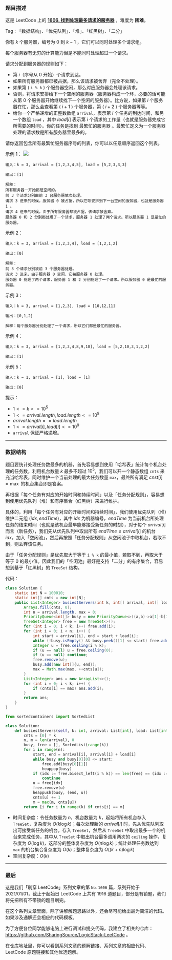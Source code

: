 ### 题目描述

这是 LeetCode 上的 **[1606. 找到处理最多请求的服务器](https://leetcode-cn.com/problems/find-servers-that-handled-most-number-of-requests/solution/by-ac_oier-zgm6/)** ，难度为 **困难**。

Tag : 「数据结构」、「优先队列」、「堆」、「红黑树」、「二分」



你有 $k$ 个服务器，编号为 $0$ 到 $k-1$ ，它们可以同时处理多个请求组。

每个服务器有无穷的计算能力但是不能同时处理超过一个请求。

请求分配到服务器的规则如下：
* 第 $i$（序号从 $0$ 开始）个请求到达。
* 如果所有服务器都已被占据，那么该请求被舍弃（完全不处理）。
* 如果第 ( `i % k` ) 个服务器空闲，那么对应服务器会处理该请求。
* 否则，将请求安排给下一个空闲的服务器（服务器构成一个环，必要的话可能从第 $0$ 个服务器开始继续找下一个空闲的服务器）。比方说，如果第 $i$ 个服务器在忙，那么会查看第 ( $i+1$ ) 个服务器，第 ( $i+2$ ) 个服务器等等。
* 给你一个严格递增的正整数数组 `arrival`，表示第 $i$ 个任务的到达时间，和另一个数组 `load` ，其中 $load[i]$ 表示第 $i$ 个请求的工作量（也就是服务器完成它所需要的时间）。你的任务是找到 最繁忙的服务器 。最繁忙定义为一个服务器处理的请求数是所有服务器里最多的。

请你返回包含所有最繁忙服务器序号的列表，你可以以任意顺序返回这个列表。

示例 1：
![](https://assets.leetcode-cn.com/aliyun-lc-upload/uploads/2020/10/03/load-1.png)

```
输入：k = 3, arrival = [1,2,3,4,5], load = [5,2,3,3,3] 

输出：[1] 

解释：
所有服务器一开始都是空闲的。
前 3 个请求分别由前 3 台服务器依次处理。
请求 3 进来的时候，服务器 0 被占据，所以它呗安排到下一台空闲的服务器，也就是服务器 1 。
请求 4 进来的时候，由于所有服务器都被占据，该请求被舍弃。
服务器 0 和 2 分别都处理了一个请求，服务器 1 处理了两个请求。所以服务器 1 是最忙的服务器。
```
示例 2：
```
输入：k = 3, arrival = [1,2,3,4], load = [1,2,1,2]

输出：[0]

解释：
前 3 个请求分别被前 3 个服务器处理。
请求 3 进来，由于服务器 0 空闲，它被服务器 0 处理。
服务器 0 处理了两个请求，服务器 1 和 2 分别处理了一个请求。所以服务器 0 是最忙的服务器。
```
示例 3：
```
输入：k = 3, arrival = [1,2,3], load = [10,12,11]

输出：[0,1,2]

解释：每个服务器分别处理了一个请求，所以它们都是最忙的服务器。
```
示例 4：
```
输入：k = 3, arrival = [1,2,3,4,8,9,10], load = [5,2,10,3,1,2,2]

输出：[1]
```
示例 5：
```
输入：k = 1, arrival = [1], load = [1]

输出：[0]
```

提示：
* $1 <= k <= 10^5$
* $1 <= arrival.length, load.length <= 10^5$
* $arrival.length == load.length$
* $1 <= arrival[i], load[i] <= 10^9$
* `arrival` 保证严格递增。

---

### 数据结构

题目要统计处理任务数最多的机器，首先容易想到使用「哈希表」统计每个机台处理的任务数，利用机台数量 $k$ 最多不超过 $10^5$，我们可以开一个静态数组 `cnts` 来充当哈希表，同时维护一个当前处理的最大任务数量 `max`，最终所有满足 $cnst[i] = \max$ 的机台集合即是答案。

再根据「每个任务有对应的开始时间和持续时间」以及「任务分配规则」，容易想到使用优先队列（堆）和有序集合（红黑树）来进行维护。

具体的，利用「每个任务有对应的开始时间和持续时间」，我们使用优先队列（堆）维护二元组 $(idx, endTime)$，其中 $idx$ 为机器编号，$endTime$ 为当前机台所处理任务的结束时间（也就是该机台最早能够接受新任务的时刻），对于每个 $arrival[i]$ 而言（新任务），我们先从优先队列中取出所有 $endTime \leqslant arrival[i]$ 的机台 $idx$，加入「空闲池」，然后再按照「任务分配规则」从空闲池子中取机台，若取不到，则丢弃该任务。

由于「任务分配规则」是优先取大于等于 `i % k` 的最小值，若取不到，再取大于等于 $0$ 的最小值。因此我们的「空闲池」最好是支持「二分」的有序集合，容易想到基于「红黑树」的 `TreeSet` 结构。

代码：
```Java
class Solution {
    static int N = 100010;
    static int[] cnts = new int[N];
    public List<Integer> busiestServers(int k, int[] arrival, int[] load) {
        Arrays.fill(cnts, 0);
        int n = arrival.length, max = 0;
        PriorityQueue<int[]> busy = new PriorityQueue<>((a,b)->a[1]-b[1]);
        TreeSet<Integer> free = new TreeSet<>();
        for (int i = 0; i < k; i++) free.add(i);
        for (int i = 0; i < n; i++) {
            int start = arrival[i], end = start + load[i];
            while (!busy.isEmpty() && busy.peek()[1] <= start) free.add(busy.poll()[0]);
            Integer u = free.ceiling(i % k);
            if (u == null) u = free.ceiling(0);
            if (u == null) continue;
            free.remove(u);
            busy.add(new int[]{u, end});
            max = Math.max(max, ++cnts[u]);
        }
        List<Integer> ans = new ArrayList<>();
        for (int i = 0; i < k; i++) {
            if (cnts[i] == max) ans.add(i);
        }
        return ans;
    }
}
```

```Python
from sortedcontainers import SortedList

class Solution:
    def busiestServers(self, k: int, arrival: List[int], load: List[int]) -> List[int]:
        cnts = [0] * k
        n, m = len(arrival), 0
        busy, free = [], SortedList(range(k))
        for i in range(n):
            start, end = arrival[i], arrival[i] + load[i]
            while busy and busy[0][0] <= start:
                free.add(busy[0][1])
                heappop(busy)
            if (idx := free.bisect_left(i % k)) == len(free) == (idx := free.bisect_left(0)):
                continue
            u = free[idx]
            free.remove(u)
            heappush(busy, (end, u))
            cnts[u] += 1
            m = max(m, cnts[u])
        return [i for i in range(k) if cnts[i] == m]
```
* 时间复杂度：令任务数量为 $n$，机台数量为 $k$，起始将所有机台存入 `TreeSet`，复杂度为 $O(k\log{k})$；每次处理新的 $arrival[i]$ 时，先从优先队列取出可接受新任务的机台，存入 `TreeSet`，然后从 `TreeSet` 中取出最多一个的机台来完成任务，其中从 `TreeSet` 中取出机台最多调用两次的 `ceiling` 操作，复杂度为 $O(\log{k})$，这部分的整体复杂度为 $O(n\log{k})$；统计处理任务数达到 `max` 的机台集合复杂度为 $O(k)$；整体复杂度为 $O((k + n)\log{k})$
* 空间复杂度：$O(k)$

---

### 最后

这是我们「刷穿 LeetCode」系列文章的第 `No.1606` 篇，系列开始于 2021/01/01，截止于起始日 LeetCode 上共有 1916 道题目，部分是有锁题，我们将先把所有不带锁的题目刷完。

在这个系列文章里面，除了讲解解题思路以外，还会尽可能给出最为简洁的代码。如果涉及通解还会相应的代码模板。

为了方便各位同学能够电脑上进行调试和提交代码，我建立了相关的仓库：https://github.com/SharingSource/LogicStack-LeetCode 。

在仓库地址里，你可以看到系列文章的题解链接、系列文章的相应代码、LeetCode 原题链接和其他优选题解。

